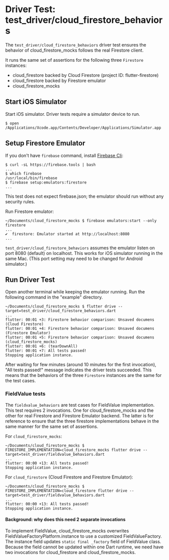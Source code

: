 
# Driver Test: test_driver/cloud_firestore_behaviors

The `test_driver/cloud_firestore_behaviors` driver test ensures the behavior of 
cloud_firestore_mocks follows the real Firestore client.

It runs the same set of assertions for the following three `Firestore` instances:

- cloud_firestore backed by Cloud Firestore (project ID: flutter-firestore)
- cloud_firestore backed by Firestore emulator
- cloud_firestore_mocks

## Start iOS Simulator

Start iOS simulator. Driver tests require a simulator device to run.

```
$ open /Applications/Xcode.app/Contents/Developer/Applications/Simulator.app
```

## Setup Firestore Emulator

If you don't have `firebase` command, install [Firebase Cli](https://firebase.google.com/docs/cli#install-cli-mac-linux):

```
$ curl -sL https://firebase.tools | bash
...
$ which firebase
/usr/local/bin/firebase
$ firebase setup:emulators:firestore
...
```

This test does not expect firebase.json; the emulator should run without any security rules.

Run Firestore emulator:

```
~/Documents/cloud_firestore_mocks $ firebase emulators:start --only firestore
...
✔  firestore: Emulator started at http://localhost:8080
...
```

`test_driver/cloud_firestore_behaviors` assumes the emulator listen on port
8080 (default) on localhost. This works for iOS simulator running in the same
Mac. (This port setting may need to be changed for Android simulator.)

## Run Driver Test

Open another terminal while keeping the emulator running.
Run the following command in the "example" directory.

```
~/Documents/cloud_firestore_mocks $ flutter drive --target=test_driver/cloud_firestore_behaviors.dart
...
flutter: 00:01 +3: Firestore behavior comparison: Unsaved documens (Cloud Firestore)
flutter: 00:01 +4: Firestore behavior comparison: Unsaved documens (Firestore Emulator)
flutter: 00:01 +5: Firestore behavior comparison: Unsaved documens (cloud_firestore_mocks)
flutter: 00:01 +6: (tearDownAll)
flutter: 00:01 +7: All tests passed!
Stopping application instance.
```

After waiting for few minutes (around 10 minutes for the first invocation),
"All tests passed!" message indicates the driver tests succeeded.
This means that the behaviors of the three `Firestore` instances are the same
for the test cases.

### FieldValue tests

The `fieldvalue_behaviors` are test cases for FieldValue implementation.
This test requires 2 invocations. One for cloud_firestore_mocks and the other for
real Firestore and Firestore Emulator backend.
The latter is for reference to ensure that the three firestore implementations
behave in the same manner for the same set of assertions.

For `cloud_firestore_mocks`:

```
~/Documents/cloud_firestore_mocks $ FIRESTORE_IMPLEMENTATION=cloud_firestore_mocks flutter drive --target=test_driver/fieldvalue_behaviors.dart
...
flutter: 00:00 +13: All tests passed!
Stopping application instance.
```

For `cloud_firestore` (Cloud Firestore and Firestore Emulator):

```
~/Documents/cloud_firestore_mocks $ FIRESTORE_IMPLEMENTATION=cloud_firestore flutter drive --target=test_driver/fieldvalue_behaviors.dart
...
flutter: 00:00 +13: All tests passed!
Stopping application instance.
```

#### Background: why does this need 2 separate invocations

To implement FieldValue, cloud_firestore_mocks overwrites
FieldValueFactoryPlatform.instance to use a customized FieldValueFactory.
The instance field updates `static final _factory` field of FieldValue class.
Because the field cannot be updated within one Dart runtime, we need have
two invocations for cloud_firestore and cloud_firestore_mocks.

